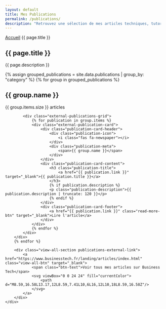```yaml
---
layout: default
title: Mes Publications
permalink: /publications/
description: "Retrouvez une sélection de mes articles techniques, tutoriels et analyses approfondies sur le développement web, l'e-commerce et l'intelligence artificielle, publiés sur le blog de Business Tech."
---
```


<section class="page-hero-section">
    <div class="container">
        <nav class="breadcrumb">
            <a href="/">Accueil</a>
            <span>{{ page.title }}</span>
        </nav>
        <div class="hero-content">
            <h1>{{ page.title }}</h1>
            <p class="section-description">{{ page.description }}</p>
        </div>
    </div>
</section>

<section class="section publications-page-section external-publications-section">
    <div class="container">
        {% assign grouped_publications = site.data.publications | group_by: "category" %}
        {% for group in grouped_publications %}
        <div class="publications-category-section">
            <div class="category-header">
                <h2 class="category-title">{{ group.name }}</h2>
                <span class="category-count">{{ group.items.size }} articles</span>
            </div>
            
            <div class="external-publications-grid">
                {% for publication in group.items %}
                <div class="external-publication-card">
                    <div class="publication-card-header">
                        <div class="publication-icon">
                            <i class="fas fa-newspaper"></i>
                        </div>
                        <div class="publication-meta">
                            <span>{{ group.name }}</span>
                        </div>
                    </div>
                    <div class="publication-card-content">
                        <h3 class="publication-title">
                            <a href="{{ publication.link }}" target="_blank">{{ publication.title }}</a>
                        </h3>
                        {% if publication.description %}
                        <p class="publication-description">{{ publication.description | truncate: 120 }}</p>
                        {% endif %}
                    </div>
                    <div class="publication-card-footer">
                        <a href="{{ publication.link }}" class="read-more-btn" target="_blank">Lire l'article</a>
                    </div>
                </div>
                {% endfor %}
            </div>
        </div>
        {% endfor %}
        
        <div class="view-all-section publications-external-link">
            <a href="https://www.businesstech.fr/landing/articles/index.html" class="view-all-btn" target="_blank">
                <span class="btn-text">Voir tous mes articles sur Business Tech</span>
                <svg viewBox="0 0 24 24" fill="currentColor">
                    <path d="M8.59,16.58L13.17,12L8.59,7.41L10,6L16,12L10,18L8.59,16.58Z"/>
                </svg>
            </a>
        </div>
    </div>
</section>